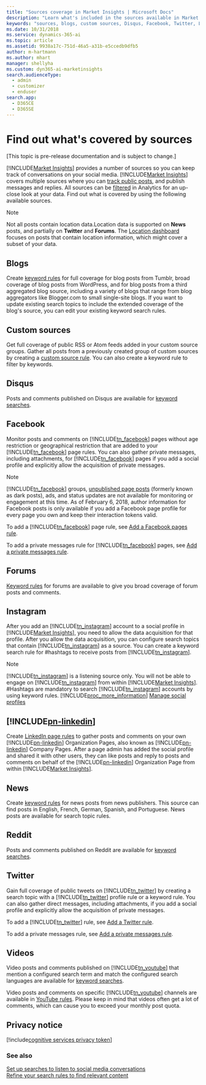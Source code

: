 ```yaml
---
title: "Sources coverage in Market Insights | Microsoft Docs"
description: "Learn what's included in the sources available in Market Insights."
keywords: "sources, blogs, custom sources, Disqus, Facebook, Twitter, LinkedIn, Reddit, YouTube, forums, Instagram, news"
ms.date: 10/31/2018
ms.service: dynamics-365-ai
ms.topic: article
ms.assetid: 9938a17c-751d-46a5-a31b-e5ccedb9dfb5
author: m-hartmann
ms.author: mhart
manager: shellyha
ms.custom: dyn365-ai-marketinsights
search.audienceType: 
  - admin
  - customizer
  - enduser
search.app: 
  - D365CE
  - D365SE
---
```


# Find out what&#39;s covered by sources

[This topic is pre-release documentation and is subject to change.]

[!INCLUDE[Market Insights](../includes/pn-market-insights-short.md)] provides a number of sources so you can keep track of conversations on your social media. [!INCLUDE[Market Insights](../includes/pn-market-insights-short.md)] covers multiple sources where you can [track public posts](set-up-searches.md), and publish messages and replies. All sources can be [filtered](use-filters.md) in Analytics for an up-close look at your data. Find out what is covered by using the following available sources.

> [!NOTE]
> Not all posts contain location data.Location data is supported on **News** posts, and partially on **Twitter**
and **Forums**. The [Location dashboard](analytics-location.md) focuses on posts that contain location information, which might cover a subset of your data.

## Blogs

Create [keyword rules](add-rules-search-topic.md#addKeywordsRule) for full coverage for blog posts from Tumblr, broad coverage of blog posts from WordPress, and for blog posts from a third aggregated blog source, including a variety of blogs that range from blog aggregators like Blogger.com to small single-site blogs. If you want to update existing search topics to include the extended coverage of the blog's source, you can edit your existing keyword search rules.

## Custom sources

Get full coverage of public RSS or Atom feeds added in your custom source groups. Gather all posts from a previously created group of custom sources by creating a [custom source rule](add-rules-search-topic.md#customSourceRule). You can also create a keyword rule to filter by keywords.

## Disqus

Posts and comments published on Disqus are available for [keyword searches](add-rules-search-topic.md#addKeywordsRule).

## Facebook

Monitor posts and comments on [!INCLUDE[tn_facebook](../includes/tn-facebook.md)] pages without age restriction or geographical restriction that are added to your [!INCLUDE[tn_facebook](../includes/tn-facebook.md)] page rules. You can also gather private messages, including attachments, for [!INCLUDE[tn_facebook](../includes/tn-facebook.md)] pages if you add a social profile and explicitly allow the acquisition of private messages.

> [!NOTE]
> [!INCLUDE[tn_facebook](../includes/tn-facebook.md)] groups, [unpublished page posts](https://www.facebook.com/business/help/835452799843730) (formerly known as dark posts), ads, and status updates are not available for monitoring or engagement at this time. As of February 6, 2018, author information for Facebook posts is only available if you add a Facebook page profile for every page you own and keep their interaction tokens valid. 

To add a [!INCLUDE[tn_facebook](../includes/tn-facebook.md)] page rule, see [Add a Facebook pages rule](add-rules-search-topic.md#addFacebookRule).

To add a private messages rule for [!INCLUDE[tn_facebook](../includes/tn-facebook.md)] pages, see [Add a private messages rule](add-rules-search-topic.md#privateMessagesRule).

## Forums
[Keyword rules](add-rules-search-topic.md#addKeywordsRule) for forums are available to give you broad coverage of forum posts and comments.

## Instagram

After you add an [!INCLUDE[tn_instagram](../includes/tn-instagram.md)] account to a social profile in [!INCLUDE[Market Insights](../includes/pn-market-insights-short.md)], you need to allow the data acquisition for that profile. After you allow the data acquisition, you can configure search topics that contain [!INCLUDE[tn_instagram](../includes/tn-instagram.md)] as a source. You can create a keyword search rule for #hashtags to receive posts from [!INCLUDE[tn_instagram](../includes/tn-instagram.md)]. 

> [!NOTE]
> [!INCLUDE[tn_instagram](../includes/tn-instagram.md)] is a listening source only. You will not be able to engage on [!INCLUDE[tn_instagram](../includes/tn-instagram.md)] from within [!INCLUDE[Market Insights](../includes/pn-market-insights-short.md)]. #Hashtags are mandatory to search [!INCLUDE[tn_instagram](../includes/tn-instagram.md)] accounts by using keyword rules. [!INCLUDE[proc_more_information](../includes/proc-more-information.md)] [Manage social profiles](manage-social-profiles.md)

## [!INCLUDE[pn-linkedin](../includes/pn-linkedin.md)]

Create [LinkedIn page rules](add-rules-search-topic.md#linkedin-page-rule) to gather posts and comments on your own [!INCLUDE[pn-linkedin](../includes/pn-linkedin.md)] Organization Pages, also known as [!INCLUDE[pn-linkedin](../includes/pn-linkedin.md)] Company Pages. After a page admin has added the social profile and shared it with other users, they can like posts and reply to posts and comments on behalf of the [!INCLUDE[pn-linkedin](../includes/pn-linkedin.md)] Organization Page from within [!INCLUDE[Market Insights](../includes/pn-market-insights-short.md)].

## News

Create [keyword rules](add-rules-search-topic.md#addKeywordsRule) for news posts from news publishers. This source can find posts in English, French, German, Spanish, and Portuguese. News posts are available for search topic rules.

## Reddit

Posts and comments published on Reddit are available for [keyword searches](add-rules-search-topic.md#addKeywordsRule).

## Twitter

Gain full coverage of public tweets on [!INCLUDE[tn_twitter](../includes/tn-twitter.md)] by creating a search topic with a [!INCLUDE[tn_twitter](../includes/tn-twitter.md)] profile rule or a keyword rule. You can also gather direct messages, including attachments, if you add a social profile and explicitly allow the acquisition of private messages.

To add a [!INCLUDE[tn_twitter](../includes/tn-twitter.md)] rule, see [Add a Twitter rule](add-rules-search-topic.md#addTwitterRule).

To add a private messages rule, see [Add a private messages rule](add-rules-search-topic.md#privateMessagesRule).

## Videos

Video posts and comments published on [!INCLUDE[tn_youtube](../includes/tn-youtube.md)] that mention a configured search term and match the configured search languages are available for [keyword searches](add-rules-search-topic.md#addKeywordsRule).

Video posts and comments on specific [!INCLUDE[tn_youtube](../includes/tn-youtube.md)] channels are available in [YouTube rules](add-rules-search-topic.md). Please keep in mind that videos often get a lot of comments, which can cause you to exceed your monthly post quota.

## Privacy notice

[!include[cognitive services privacy token](../includes/cc-privacy-market-insights-ms-cognitive-services.md)]

### See also  
[Set up searches to listen to social media conversations](set-up-searches.md)   
[Refine your search rules to find relevant content](refine-search-rules.md)
